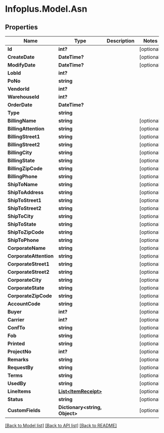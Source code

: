 # Infoplus.Model.Asn
## Properties

Name | Type | Description | Notes
------------ | ------------- | ------------- | -------------
**Id** | **int?** |  | [optional] 
**CreateDate** | **DateTime?** |  | [optional] 
**ModifyDate** | **DateTime?** |  | [optional] 
**LobId** | **int?** |  | 
**PoNo** | **string** |  | 
**VendorId** | **int?** |  | 
**WarehouseId** | **int?** |  | 
**OrderDate** | **DateTime?** |  | 
**Type** | **string** |  | 
**BillingName** | **string** |  | [optional] 
**BillingAttention** | **string** |  | [optional] 
**BillingStreet1** | **string** |  | [optional] 
**BillingStreet2** | **string** |  | [optional] 
**BillingCity** | **string** |  | [optional] 
**BillingState** | **string** |  | [optional] 
**BillingZipCode** | **string** |  | [optional] 
**BillingPhone** | **string** |  | [optional] 
**ShipToName** | **string** |  | [optional] 
**ShipToAddress** | **string** |  | [optional] 
**ShipToStreet1** | **string** |  | [optional] 
**ShipToStreet2** | **string** |  | [optional] 
**ShipToCity** | **string** |  | [optional] 
**ShipToState** | **string** |  | [optional] 
**ShipToZipCode** | **string** |  | [optional] 
**ShipToPhone** | **string** |  | [optional] 
**CorporateName** | **string** |  | [optional] 
**CorporateAttention** | **string** |  | [optional] 
**CorporateStreet1** | **string** |  | [optional] 
**CorporateStreet2** | **string** |  | [optional] 
**CorporateCity** | **string** |  | [optional] 
**CorporateState** | **string** |  | [optional] 
**CorporateZipCode** | **string** |  | [optional] 
**AccountCode** | **string** |  | [optional] 
**Buyer** | **int?** |  | [optional] 
**Carrier** | **int?** |  | [optional] 
**ConfTo** | **string** |  | [optional] 
**Fob** | **string** |  | [optional] 
**Printed** | **string** |  | [optional] 
**ProjectNo** | **int?** |  | [optional] 
**Remarks** | **string** |  | [optional] 
**RequestBy** | **string** |  | [optional] 
**Terms** | **string** |  | [optional] 
**UsedBy** | **string** |  | [optional] 
**LineItems** | [**List&lt;ItemReceipt&gt;**](ItemReceipt.md) |  | [optional] 
**Status** | **string** |  | [optional] 
**CustomFields** | **Dictionary&lt;string, Object&gt;** |  | [optional] 

[[Back to Model list]](../README.md#documentation-for-models) [[Back to API list]](../README.md#documentation-for-api-endpoints) [[Back to README]](../README.md)

